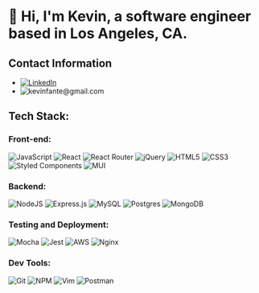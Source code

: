 # 👋 Hi, I'm Kevin, a software engineer based in Los Angeles, CA.

Contact Information
---
- [![LinkedIn](https://img.shields.io/badge/linkedin-%230077B5.svg?style=for-the-badge&logo=linkedin&logoColor=white)](https://www.linkedin.com/in/kevinfante)
- ![kevinfante@gmail.com](https://img.shields.io/badge/kevinfante@gmail.com-D14836?style=for-the-badge&logo=gmail&logoColor=white)

## Tech Stack:

### Front-end:
![JavaScript](https://img.shields.io/badge/javascript-%23323330.svg?style=for-the-badge&logo=javascript&logoColor=%23F7DF1E 'JavaScript') ![React](https://img.shields.io/badge/react-%2320232a.svg?style=for-the-badge&logo=react&logoColor=%2361DAFB 'React') ![React Router](https://img.shields.io/badge/React_Router-CA4245?style=for-the-badge&logo=react-router&logoColor=white 'React-Router') ![jQuery](https://img.shields.io/badge/jquery-%230769AD.svg?style=for-the-badge&logo=jquery&logoColor=white 'Jquery') ![HTML5](https://img.shields.io/badge/html5-%23E34F26.svg?style=for-the-badge&logo=html5&logoColor=white 'HTML') ![CSS3](https://img.shields.io/badge/css3-%231572B6.svg?style=for-the-badge&logo=css3&logoColor=white 'CSS') ![Styled Components](https://img.shields.io/badge/styled--components-DB7093?style=for-the-badge&logo=styled-components&logoColor=white 'Styled Components') ![MUI](https://img.shields.io/badge/MUI-%230081CB.svg?style=for-the-badge&logo=mui&logoColor=white 'MUI') 

### Backend: 
![NodeJS](https://img.shields.io/badge/node.js-6DA55F?style=for-the-badge&logo=node.js&logoColor=white 'Node.js') ![Express.js](https://img.shields.io/badge/express.js-%23404d59.svg?style=for-the-badge&logo=express&logoColor=%2361DAFB 'Express') ![MySQL](https://img.shields.io/badge/mysql-%2300f.svg?style=for-the-badge&logo=mysql&logoColor=white 'MySQL') ![Postgres](https://img.shields.io/badge/postgres-%23316192.svg?style=for-the-badge&logo=postgresql&logoColor=white "PostgreSQL") ![MongoDB](https://img.shields.io/badge/MongoDB-%234ea94b.svg?style=for-the-badge&logo=mongodb&logoColor=white 'MongoDB')

### Testing and Deployment:
![Mocha](https://img.shields.io/badge/-mocha-%238D6748?style=for-the-badge&logo=mocha&logoColor=white 'Mocha') ![Jest](https://img.shields.io/badge/-jest-%23C21325?style=for-the-badge&logo=jest&logoColor=white 'Jest') ![AWS](https://img.shields.io/badge/AWS-%23FF9900.svg?style=for-the-badge&logo=amazon-aws&logoColor=white 'AWS') ![Nginx](https://img.shields.io/badge/nginx-%23009639.svg?style=for-the-badge&logo=nginx&logoColor=white 'Nginx')

### Dev Tools:
![Git](https://img.shields.io/badge/git-%23F05033.svg?style=for-the-badge&logo=git&logoColor=white 'Git') ![NPM](https://img.shields.io/badge/NPM-%23000000.svg?style=for-the-badge&logo=npm&logoColor=white 'NPM') ![Vim](https://img.shields.io/badge/VIM-%2311AB00.svg?style=for-the-badge&logo=vim&logoColor=white 'VIM') ![Postman](https://img.shields.io/badge/Postman-FF6C37?style=for-the-badge&logo=postman&logoColor=white 'Postman')

<!--
**Kevinfante/kevinfante** is a ✨ _special_ ✨ repository because its `README.md` (this file) appears on your GitHub profile.

Here are some ideas to get you started:

- 🔭 I’m currently working on ...
- 🌱 I’m currently learning ...
- 👯 I’m looking to collaborate on ...
- 🤔 I’m looking for help with ...
- 💬 Ask me about ...
- 📫 How to reach me: ...
- 😄 Pronouns: ...
- ⚡ Fun fact: ...
-->
